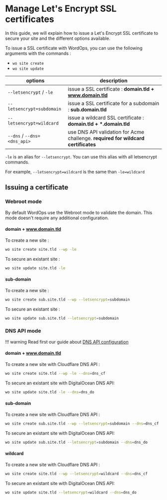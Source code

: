 # Manage Let's Encrypt SSL certificates

In this guide, we will explain how to issue a Let's Encrypt SSL certificate to secure your site and the different options available.

To issue a SSL certificate with WordOps, you can use the following arguments with the commands :

- `wo site create`
- `wo site update`

options        | description
--------------------------|----------------------------------------------------------------------------------
`--letsencrypt` / `-le`    | issue a SSL certificate : **domain.tld + www.domain.tld**
`--letsencrypt=subdomain` | issue a SSL certificate for a subdomain : **sub.domain.tld**
`--letsencrypt=wildcard`  | issue a wildcard SSL certificate : **domain.tld + \*.domain.tld**
`--dns` / `--dns=<dns_api>`         | use DNS API validation for Acme challenge. **required for wildcard certificates**

`-le` is an alias for `--letsencrypt`. You can use this alias with all letsencrypt commands.

For example, `--letsencrypt=wildcard` is the same than `-le=wildcard`

## Issuing a certificate

### Webroot mode

By default WordOps use the Webroot mode to validate the domain. This mode doesn't require any additional configuration.

#### domain + www.domain.tld

To create a new site :

```bash
wo site create site.tld --wp -le
```

To secure an existant site :

```bash
wo site update site.tld -le
```

#### sub-domain

To create a new site :

```bash
wo site create sub.site.tld --wp --letsencrypt=subdomain
```

To secure an existant site :

```bash
wo site update sub.site.tld --letsencrypt=subdomain
```

### DNS API mode

!!! warning
    Read first our guide about [DNS API configuration](/how-to/configure-letsencrypt-dns-api-validation/)


#### domain + www.domain.tld

To create a new site with Cloudflare DNS API :

```bash
wo site create site.tld --wp -le --dns=dns_cf
```

To secure an existant site with DigitalOcean DNS API:

```bash
wo site update site.tld -le --dns=dns_do
```

#### sub-domain

To create a new site with Cloudflare DNS API :

```bash
wo site create sub.site.tld --wp --letsencrypt=subdomain --dns=dns_cf
```

To secure an existant site with DigitalOcean DNS API:

```bash
wo site update sub.site.tld --letsencrypt=subdomain --dns=dns_do
```

#### wildcard

To create a new site with Cloudflare DNS API :

```bash
wo site create site.tld --wp --letsencrypt=wildcard --dns=dns_cf
```

To secure an existant site with DigitalOcean DNS API:

```bash
wo site update site.tld --letsencrypt=wildcard --dns=dns_do
```
